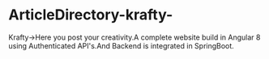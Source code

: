 # ArticleDirectory-krafty-
Krafty->Here you post your creativity.A complete website build in Angular 8 using Authenticated API's.And Backend is integrated in SpringBoot.
